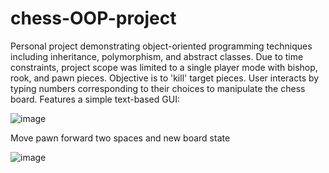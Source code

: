 # chess-OOP-project
Personal project demonstrating object-oriented programming techniques including inheritance, polymorphism, and abstract classes.
Due to time constraints, project scope was limited to a single player mode with bishop, rook, and pawn pieces.
Objective is to 'kill' target pieces. User interacts by typing numbers corresponding to their choices to manipulate the chess board.
Features a simple text-based GUI:


![image](https://github.com/haydensflee/chess-OOP-project/assets/89950637/5398299b-5171-4f31-8561-a9ee8f2a9c41)

Move pawn forward two spaces and new board state

![image](https://github.com/haydensflee/chess-OOP-project/assets/89950637/59b3c77f-5aa8-4603-9fc6-d4f7ab5e5794)

